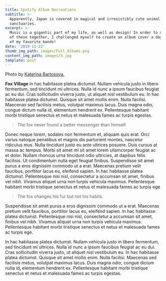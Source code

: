 ```yaml
---
title: Spotify Album Recreations
subtitle: >-
  Apparently, Japan is covered in magical and irresistibly cute animal
  sanctuaries.
excerpt: >-
  Music is a gigantic part of my life, as well as design! In order to mix both
  of these together, I challenged myself to create an album cover a day of some
  of my favorite bands!
date: '2019-11-22'
thumb_img_path: images/Full_Albums.png
content_img_path: images/5.jpg
template: post
---
```


Photo by [Katerina Bartosova.](https://unsplash.com/photos/SAfJ1eTBeyk)

**Fox Village** in hac habitasse platea dictumst. Nullam vehicula justo in libero fermentum, sed tincidunt mi ultrices. Nulla id nunc a ipsum faucibus feugiat ac eu dui. Cras sollicitudin viverra justo, ut aliquet nisl vestibulum eu. In hac habitasse platea dictumst. Quisque sit amet mollis enim. Nulla facilisi. Maecenas sed facilisis metus, volutpat maximus lacus. Duis magna odio, congue dictum nulla id, elementum hendrerit ex. Pellentesque habitant morbi tristique senectus et netus et malesuada fames ac turpis egestas.

>The fox never found a better messenger than himself.

Donec neque lorem, sodales non fermentum et, aliquam quis erat. Orci varius natoque penatibus et magnis dis parturient montes, nascetur ridiculus mus. Nulla tincidunt justo eu ante ultrices posuere. Duis cursus at massa ac tempus. Morbi sit amet mi sit amet lorem ullamcorper feugiat ac et dolor. Nullam rhoncus urna tincidunt odio ultricies, at dapibus felis facilisis. Ut condimentum nulla eget feugiat finibus. Suspendisse sit amet purus a eros dignissim commodo ut a erat. Maecenas pretium velit faucibus, porttitor lacus eu, eleifend sapien. In hac habitasse platea dictumst. Pellentesque nisi nisl, consectetur a accumsan sit amet, finibus vel nibh. Vivamus aliquet urna non turpis vehicula maximus. Pellentesque habitant morbi tristique senectus et netus et malesuada fames ac turpis ege

>The fox changes his fur but not his habits.

Suspendisse sit amet purus a eros dignissim commodo ut a erat. Maecenas pretium velit faucibus, porttitor lacus eu, eleifend sapien. In hac habitasse platea dictumst. Pellentesque nisi nisl, consectetur a accumsan sit amet, finibus vel nibh. Vivamus aliquet urna non turpis vehicula maximus. Pellentesque habitant morbi tristique senectus et netus et malesuada fames ac turpis ege.

In hac habitasse platea dictumst. Nullam vehicula justo in libero fermentum, sed tincidunt mi ultrices. Nulla id nunc a ipsum faucibus feugiat ac eu dui. Cras sollicitudin viverra justo, ut aliquet nisl vestibulum eu. In hac habitasse platea dictumst. Quisque sit amet mollis enim. Nulla facilisi. Maecenas sed facilisis metus, volutpat maximus lacus. Duis magna odio, congue dictum nulla id, elementum hendrerit ex. Pellentesque habitant morbi tristique senectus et netus et malesuada fames ac turpis egestas.
